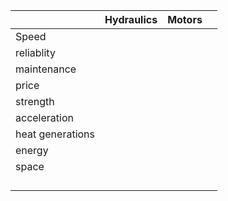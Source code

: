 |                  | Hydraulics | Motors |     |
| ---------------- | ---------- | ------ | --- |
| Speed            |            |        |     |
| reliablity       |            |        |     |
| maintenance      |            |        |     |
| price            |            |        |     |
| strength         |            |        |     |
| acceleration     |            |        |     |
| heat generations |            |        |     |
| energy           |            |        |     |
| space            |            |        |     |
|                  |            |        |     |
|                  |            |        |     |
|                  |            |        |     |
|                  |            |        |     |
